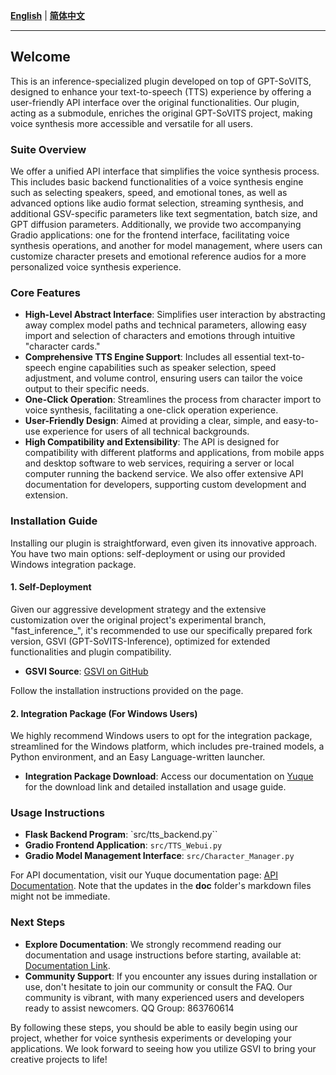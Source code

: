 
[**English**](readme.md) | [**简体中文**](docs/cn/readme.md) 

---

## Welcome
This is an inference-specialized plugin developed on top of GPT-SoVITS, designed to enhance your text-to-speech (TTS) experience by offering a user-friendly API interface over the original functionalities. Our plugin, acting as a submodule, enriches the original GPT-SoVITS project, making voice synthesis more accessible and versatile for all users.
### **Suite Overview**
We offer a unified API interface that simplifies the voice synthesis process. This includes basic backend functionalities of a voice synthesis engine such as selecting speakers, speed, and emotional tones, as well as advanced options like audio format selection, streaming synthesis, and additional GSV-specific parameters like text segmentation, batch size, and GPT diffusion parameters.
Additionally, we provide two accompanying Gradio applications: one for the frontend interface, facilitating voice synthesis operations, and another for model management, where users can customize character presets and emotional reference audios for a more personalized voice synthesis experience.
### **Core Features**

- **High-Level Abstract Interface**: Simplifies user interaction by abstracting away complex model paths and technical parameters, allowing easy import and selection of characters and emotions through intuitive "character cards."
- **Comprehensive TTS Engine Support**: Includes all essential text-to-speech engine capabilities such as speaker selection, speed adjustment, and volume control, ensuring users can tailor the voice output to their specific needs.
- **One-Click Operation**: Streamlines the process from character import to voice synthesis, facilitating a one-click operation experience.
- **User-Friendly Design**: Aimed at providing a clear, simple, and easy-to-use experience for users of all technical backgrounds.
- **High Compatibility and Extensibility**: The API is designed for compatibility with different platforms and applications, from mobile apps and desktop software to web services, requiring a server or local computer running the backend service. We also offer extensive API documentation for developers, supporting custom development and extension.
### **Installation Guide**
Installing our plugin is straightforward, even given its innovative approach. You have two main options: self-deployment or using our provided Windows integration package.
#### **1. Self-Deployment**
Given our aggressive development strategy and the extensive customization over the original project's experimental branch, "fast_inference_", it's recommended to use our specifically prepared fork version, GSVI (GPT-SoVITS-Inference), optimized for extended functionalities and plugin compatibility.

- **GSVI Source**: [GSVI on GitHub](https://github.com/X-T-E-R/GPT-SoVITS-Inference)

Follow the installation instructions provided on the page.
#### **2. Integration Package (For Windows Users)**
We highly recommend Windows users to opt for the integration package, streamlined for the Windows platform, which includes pre-trained models, a Python environment, and an Easy Language-written launcher.

- **Integration Package Download**: Access our documentation on [Yuque](https://www.yuque.com/xter/zibxlp/kkicvpiogcou5lgp) for the download link and detailed installation and usage guide.
### **Usage Instructions**

- **Flask Backend Program**: `src/tts_backend.py``
- **Gradio Frontend Application**: `src/TTS_Webui.py`
- **Gradio Model Management Interface**: `src/Character_Manager.py`

For API documentation, visit our Yuque documentation page: [API Documentation](https://www.yuque.com/xter/zibxlp/knu8p82lb5ipufqy). Note that the updates in the **doc** folder's markdown files might not be immediate.
### **Next Steps**

- **Explore Documentation**: We strongly recommend reading our documentation and usage instructions before starting, available at: [Documentation Link](https://www.yuque.com/xter/zibxlp).
- **Community Support**: If you encounter any issues during installation or use, don't hesitate to join our community or consult the FAQ. Our community is vibrant, with many experienced users and developers ready to assist newcomers. QQ Group: 863760614

By following these steps, you should be able to easily begin using our project, whether for voice synthesis experiments or developing your applications. We look forward to seeing how you utilize GSVI to bring your creative projects to life!